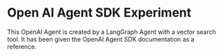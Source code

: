 # Open AI Agent SDK Experiment

This OpenAI Agent is created by a LangGraph Agent with a vector search tool. It has been given the OpenAI Agent SDK documentation as a reference.
